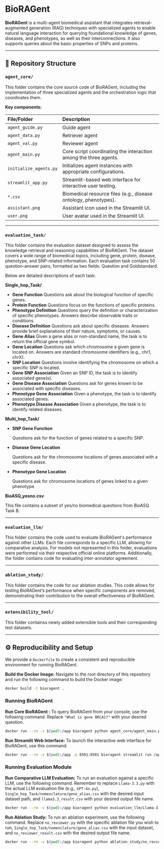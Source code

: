 # BioRAGent

**BioRAGent** is a multi-agent biomedical assistant that integrates retrieval-augmented generation (RAG) techniques with specialized agents to enable natural language interaction for querying foundational knowledge of genes, diseases, and phenotypes, as well as their interconnections. It also supports queries about the basic properties of SNPs and proteins. 

---

## 📁 Repository Structure

### `agent_core/`

This folder contains the core source code of BioRAGent, including the implementation of three specialized agents and the orchestration logic that coordinates them.

**Key components:**

| File/Folder            | Description                                                  |
| :--------------------- | :----------------------------------------------------------- |
| `agent_guide.py`       | Guide agent                                                  |
| `agent_data.py`        | Retriever agent                                              |
| `agent_val.py`         | Reviewer agent                                               |
| `agent_main.py`        | Core script coordinating the interaction among the three agents. |
| `initialize_agents.py` | Initializes agent instances with appropriate configurations. |
| `streamlit_app.py`     | Streamlit-based web interface for interactive user testing.  |
| `*.csv`                | Biomedical resource files (e.g., disease ontology, phenotypes). |
| `assistant.png`        | Assistant icon used in the Streamlit UI.                     |
| `user.png`             | User avatar used in the Streamlit UI.                        |

---

### `evaluation_task/`

This folder contains the evaluation dataset designed to assess the knowledge retrieval and reasoning capabilities of BioRAGent. The dataset covers a wide range of biomedical topics, including gene, protein, disease, phenotype, and SNP-related information. Each evaluation task contains 50 question-answer pairs, formatted as two fields: Question and Goldstandard.

Below are detailed descriptions of each task:

**Single_hop_Task/**

- **Gene Function**
  Questions ask about the biological function of specific genes.
- **Protein Function**
  Questions focus on the functions of specific proteins.
- **Phenotype Definition**
  Questions query the definition or characterization of specific phenotypes. Answers describe observable traits or conditions.
- **Disease Definition**
  Questions ask about specific diseases. Answers provide brief explanations of their nature, symptoms, or causes.
- **Gene Alias**
  Given a gene alias or non-standard name, the task is to return the official gene symbol.
- **Gene Location**
  Questions ask which chromosome a given gene is located on. Answers are standard chromosome identifiers (e.g., chr1, chrX).
- **SNP Location**
  Questions involve identifying the chromosome on which a specific SNP is located.
- **Gene SNP Association**
  Given an SNP ID, the task is to identify associated gene(s).
- **Gene Disease Association**
  Questions ask for genes known to be associated with specific diseases.
- **Phenotype Gene Association**
  Given a phenotype, the task is to identify associated genes.
- **Phenotype Disease Association**
  Given a phenotype, the task is to identify related diseases.

**Multi_hop_Task/**

- **SNP Gene Function**

  Questions ask for the function of genes related to a specific SNP.

- **Disease Gene Location**

  Questions ask for the chromosome locations of genes associated with a specific disease.

- **Phenotype Gene Location**

  Questions ask for chromosome locations of genes linked to a given phenotype.

**BioASQ_yesno.csv**

  This file contains a subset of yes/no biomedical questions from BioASQ Task B.
  
---

### `evaluation_llm/`

This folder contains the code used to evaluate BioRAGent's performance against other LLMs. Each file corresponds to a specific LLM, allowing for comparative analysis. For models not represented in this folder, evaluations were performed via their respective official online platforms. Additionally, the folder contains code for evaluating inter-annotator agreement.

---

### `ablation_study/`

This folder contains the code for our ablation studies. This code allows for testing BioRAGent’s performance when specific components are removed, demonstrating their contribution to the overall effectiveness of BioRAGent.

---

### `extensibility_tool/`

This folder containss newly added extensible tools and their corresponding test datasets.

---



## ⚙️ Reproducibility and Setup

We provide a `Dockerfile` to create a consistent and reproducible environment for running BioRAGent.

**Build the Docker Image:**
Navigate to the root directory of this repository and run the following command to build the Docker image:

```bash
docker build -t bioragent .
```

### Running BioRAGent

**Run Core BioRAGent :**
To query BioRAGent from your console, use the following command. Replace `"What is gene BRCA1?"` with your desired question.

```bash
docker run --rm -v $(pwd):/app bioragent python agent_core/agent_main.py "What is gene BRCA1?"
```

**Run Streamlit Web Interface:**
To launch the interactive web interface for BioRAGent, use this command:

```bash
docker run --rm -v $(pwd):/app -p 8501:8501 bioragent streamlit run /app/agent_core/streamlit_app.py --server.port=8501 --server.address=0.0.0.0
```

### Running Evaluation **Module**

**Run Comparative LLM Evaluation:**
To run an evaluation against a specific LLM, use the following command. Remember to replace `Llama-3.3.py` with the actual LLM evaluation file (e.g., `GPT-4o.py`), `Single_hop_Task/nomenclature/gene_alias.csv` with the desired input dataset path, and `llama3.3_result.csv` with your desired output file name.

```bash
docker run --rm -v $(pwd):/app bioragent python evaluation_llm/Llama-3.3.py --input evaluation_task/Single_hop_Task/nomenclature/gene_alias.csv --output evaluation_result/llama3.3_result.csv
```

**Run Ablation Study:**
To run an ablation experiment, use the following command. Replace `no_reviewer.py` with the specific ablation file you wish to run, `Single_hop_Task/nomenclature/gene_alias.csv` with the input dataset, and `no_reviewer_result.csv` with the desired output file name.

```bash
docker run --rm -v $(pwd):/app bioragent python ablation_study/no_reviewer.py --input evaluation_task/Single_hop_Task/nomenclature/gene_alias.csv --output ablation_result/no_reviewer_result.csv
```


